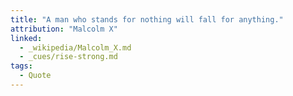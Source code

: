 ```yaml
---
title: "A man who stands for nothing will fall for anything."
attribution: "Malcolm X"
linked:
  - _wikipedia/Malcolm_X.md
  - _cues/rise-strong.md
tags:
  - Quote
---
```

